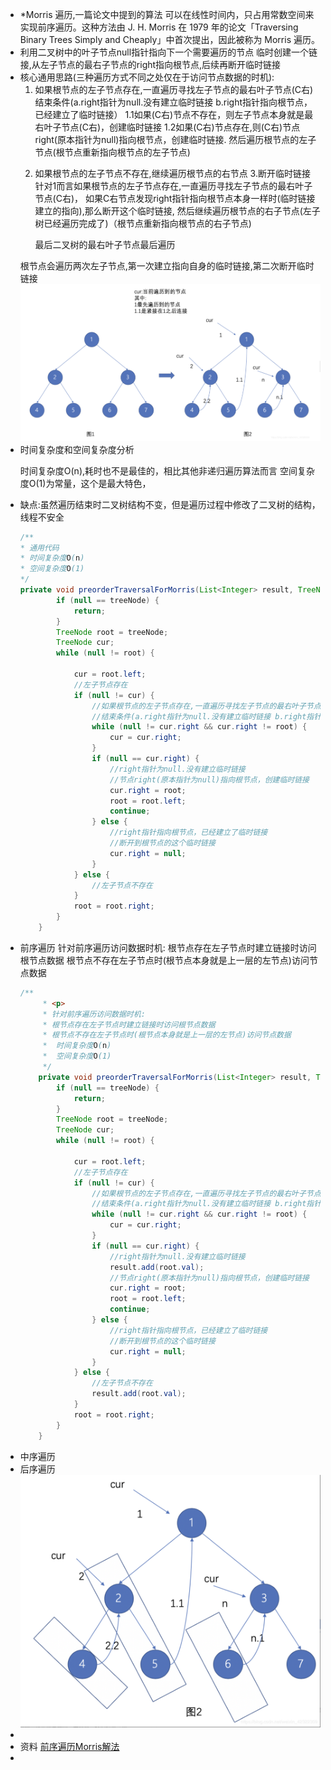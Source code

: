 - *Morris 遍历,一篇论文中提到的算法
  可以在线性时间内，只占用常数空间来实现前序遍历。这种方法由 J. H. Morris 在 1979 年的论文「Traversing Binary Trees Simply and Cheaply」中首次提出，因此被称为 Morris 遍历。
- 利用二叉树中的叶子节点null指针指向下一个需要遍历的节点
        临时创建一个链接,从左子节点的最右子节点的right指向根节点,后续再断开临时链接
- 核心通用思路(三种遍历方式不同之处仅在于访问节点数据的时机):
  1. 如果根节点的左子节点存在,一直遍历寻找左子节点的最右叶子节点(C右)
     结束条件(a.right指针为null.没有建立临时链接 b.right指针指向根节点，已经建立了临时链接）
        1.1如果(C右)节点不存在，则左子节点本身就是最右叶子节点(C右)，创建临时链接
        1.2如果(C右)节点存在,则(C右)节点right(原本指针为null)指向根节点，创建临时链接.
        然后遍历根节点的左子节点(根节点重新指向根节点的左子节点)
        <p>
  2. 如果根节点的左子节点不存在,继续遍历根节点的右节点
  3.断开临时链接
        针对1而言如果根节点的左子节点存在,一直遍历寻找左子节点的最右叶子节点(C右)，
        如果C右节点发现right指针指向根节点本身一样时(临时链接建立的指向),那么断开这个临时链接,
        然后继续遍历根节点的右子节点(左子树已经遍历完成了)（根节点重新指向根节点的右子节点)
        <p>
        最后二叉树的最右叶子节点最后遍历
        <p>
  根节点会遍历两次左子节点,第一次建立指向自身的临时链接,第二次断开临时链接
  ![Morris遍历分析图](../assets/截屏2022-05-25_下午6.41.46_1653480475956_0.png)
- 时间复杂度和空间复杂度分析
        <p>
        时间复杂度O(n),耗时也不是最佳的，相比其他非递归遍历算法而言
        空间复杂度O(1)为常量，这个是最大特色，
- 缺点:虽然遍历结束时二叉树结构不变，但是遍历过程中修改了二叉树的结构，线程不安全
  ```java
  /**
  * 通用代码
  * 时间复杂度O(n)
  * 空间复杂度O(1)
  */
  private void preorderTraversalForMorris(List<Integer> result, TreeNode treeNode) {
          if (null == treeNode) {
              return;
          }
          TreeNode root = treeNode;
          TreeNode cur;
          while (null != root) {
  
              cur = root.left;
              //左子节点存在
              if (null != cur) {
                  //如果根节点的左子节点存在,一直遍历寻找左子节点的最右叶子节点(C右)
                  //结束条件(a.right指针为null.没有建立临时链接 b.right指针指向根节点，已经建立了临时链接）
                  while (null != cur.right && cur.right != root) {
                      cur = cur.right;
                  }
                  if (null == cur.right) {
                      //right指针为null.没有建立临时链接
                      //节点right(原本指针为null)指向根节点，创建临时链接
                      cur.right = root;
                      root = root.left;
                      continue;
                  } else {
                      //right指针指向根节点，已经建立了临时链接
                      //断开到根节点的这个临时链接
                      cur.right = null;
                  }
              } else {
                  //左子节点不存在
              }
              root = root.right;
          }
      }
  ```
- 前序遍历
  针对前序遍历访问数据时机:
        根节点存在左子节点时建立链接时访问根节点数据
        根节点不存在左子节点时(根节点本身就是上一层的左节点)访问节点数据
  ```java
  /**
       * <p>
       * 针对前序遍历访问数据时机:
       * 根节点存在左子节点时建立链接时访问根节点数据
       * 根节点不存在左子节点时(根节点本身就是上一层的左节点)访问节点数据
       *  时间复杂度O(n)
       *  空间复杂度O(1)
       */
      private void preorderTraversalForMorris(List<Integer> result, TreeNode treeNode) {
          if (null == treeNode) {
              return;
          }
          TreeNode root = treeNode;
          TreeNode cur;
          while (null != root) {
              
              cur = root.left;
              //左子节点存在
              if (null != cur) {
                  //如果根节点的左子节点存在,一直遍历寻找左子节点的最右叶子节点(C右)
                  //结束条件(a.right指针为null.没有建立临时链接 b.right指针指向根节点，已经建立了临时链接）
                  while (null != cur.right && cur.right != root) {
                      cur = cur.right;
                  }
                  if (null == cur.right) {
                      //right指针为null.没有建立临时链接
                      result.add(root.val);
                      //节点right(原本指针为null)指向根节点，创建临时链接
                      cur.right = root;
                      root = root.left;
                      continue;
                  } else {
                      //right指针指向根节点，已经建立了临时链接
                      //断开到根节点的这个临时链接
                      cur.right = null;
                  }
              } else {
                  //左子节点不存在
                  result.add(root.val);
              }
              root = root.right;
          }
      }
  ```
- 中序遍历
- 后序遍历
  ![Morris算法后续遍历访问数据时机.png](../assets/截屏2022-05-25_下午8.44.58_1653482808613_0.png)
-
- 资料
  [前序遍历Morris解法](https://leetcode.cn/problems/binary-tree-preorder-traversal/solution/leetcodesuan-fa-xiu-lian-dong-hua-yan-shi-xbian-2/)
-